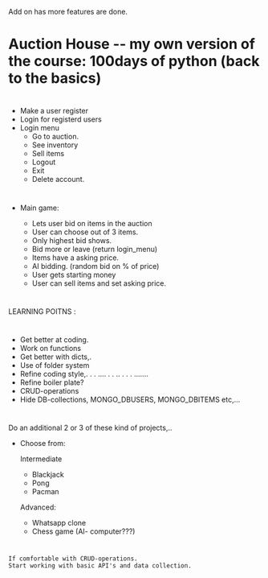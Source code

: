 Add on has more features are done.

#

# Auction House -- my own version of the course: 100days of python (back to the basics)

#

- Make a user register
- Login for registerd users
- Login menu
  - Go to auction.
  - See inventory
  - Sell items
  - Logout
  - Exit
  - Delete account.

#

- Main game:

  - Lets user bid on items in the auction
  - User can choose out of 3 items.
  - Only highest bid shows.
  - Bid more or leave (return login_menu)
  - Items have a asking price.
  - AI bidding. (random bid on % of price)
  - User gets starting money
  - User can sell items and set asking price.

#

LEARNING POITNS :

#

- Get better at coding.
- Work on functions
- Get better with dicts,.
- Use of folder system
- Refine coding style,. . . .... . . .. . . . .......
- Refine boiler plate?
- CRUD-operations
- Hide DB-collections, MONGO_DBUSERS, MONGO_DBITEMS etc,...

#

Do an additional 2 or 3 of these kind of projects,..

- Choose from:

  Intermediate

  - Blackjack
  - Pong
  - Pacman

  Advanced:

  - Whatsapp clone
  - Chess game (AI- computer???)

#

    If comfortable with CRUD-operations.
    Start working with basic API's and data collection.

